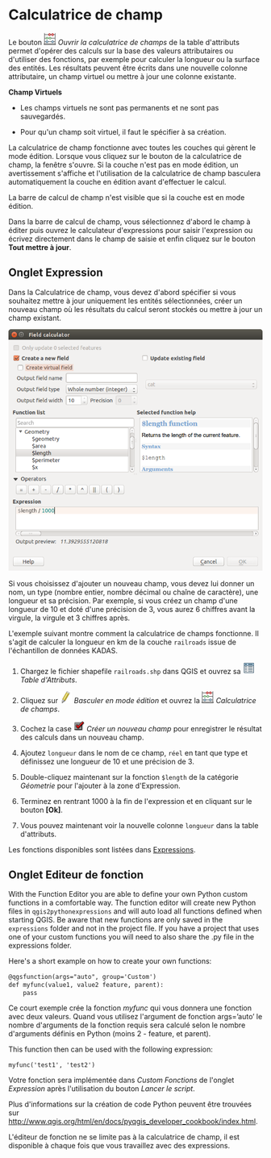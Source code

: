 # Calculatrice de champ <a name="#field-calculator"></a>

Le bouton <img src="../../images/mActionCalculateField.png" /> *Ouvrir la calculatrice de champs* de la table d'attributs permet d'opérer des calculs sur la base des valeurs attributaires ou d'utiliser des fonctions, par exemple pour calculer la longueur ou la surface des entités. Les résultats peuvent être écrits dans une nouvelle colonne attributaire, un champ virtuel ou mettre à jour une colonne existante.

**Champ Virtuels**

-   Les champs virtuels ne sont pas permanents et ne sont pas sauvegardés.

-   Pour qu'un champ soit virtuel, il faut le spécifier à sa création.

La calculatrice de champ fonctionne avec toutes les couches qui gèrent le mode édition. Lorsque vous cliquez sur le bouton de la calculatrice de champ, la fenêtre s'ouvre. Si la couche n'est pas en mode édition, un avertissement s'affiche et l'utilisation de la calculatrice de champ basculera automatiquement la couche en édition avant d'effectuer le calcul.

La barre de calcul de champ n'est visible que si la couche est en mode édition.

Dans la barre de calcul de champ, vous sélectionnez d'abord le champ à éditer puis ouvrez le calculateur d'expressions pour saisir l'expression ou écrivez directement dans le champ de saisie et enfin cliquez sur le bouton **Tout mettre à jour**.

## Onglet Expression <a name="#expression-tab"></a>

Dans la Calculatrice de champ, vous devez d'abord spécifier si vous souhaitez mettre à jour uniquement les entités sélectionnées, créer un nouveau champ où les résultats du calcul seront stockés ou mettre à jour un champ existant.

![](../../images/fieldcalculator.png)

Si vous choisissez d'ajouter un nouveau champ, vous devez lui donner un nom, un type (nombre entier, nombre décimal ou chaîne de caractère), une longueur et sa précision. Par exemple, si vous créez un champ d'une longueur de 10 et doté d'une précision de 3, vous aurez 6 chiffres avant la virgule, la virgule et 3 chiffres après.

L'exemple suivant montre comment la calculatrice de champs fonctionne. Il s'agit de calculer la longueur en km de la couche `railroads` issue de l'échantillon de données KADAS.

1.  Chargez le fichier shapefile `railroads.shp` dans QGIS et ouvrez sa <img src="../../images/mActionOpenTable.png" /> *Table d'Attributs*.

2.  Cliquez sur <img src="../../images/mActionToggleEditing.png" /> *Basculer en mode édition* et ouvrez la <img src="../../images/mActionCalculateField.png" /> *Calculatrice de champs*.

3.  Cochez la case <img src="../../images/checkbox.png" /> *Créer un nouveau champ* pour enregistrer le résultat des calculs dans un nouveau champ.

4.  Ajoutez `longueur` dans le nom de ce champ, `réel` en tant que type et définissez une longueur de 10 et une précision de 3.

5.  Double-cliquez maintenant sur la fonction `$length` de la catégorie *Géometrie* pour l'ajouter à la zone d'Expression.

6.  Terminez en rentrant 1000 à la fin de l'expression et en cliquant sur le bouton **\[Ok\]**.

7.  Vous pouvez maintenant voir la nouvelle colonne `longueur` dans la table d'attributs.

Les fonctions disponibles sont listées dans [Expressions](expression.md).

## Onglet Editeur de fonction <a name="#function-editor-tab"></a>

With the Function Editor you are able to define your own Python custom functions in a comfortable way. The function editor will create new Python files in `qgis2pythonexpressions` and will auto load all functions defined when starting QGIS. Be aware that new functions are only saved in the `expressions` folder and not in the project file. If you have a project that uses one of your custom functions you will need to also share the .py file in the expressions folder.

Here's a short example on how to create your own functions:

    @qgsfunction(args="auto", group='Custom')
    def myfunc(value1, value2 feature, parent):
        pass

Ce court exemple crée la fonction *myfunc* qui vous donnera une fonction avec deux valeurs. Quand vous utilisez l'argument de fonction args=’auto’ le nombre d'arguments de la fonction requis sera calculé selon le nombre d'arguments définis en Python (moins 2 - feature, et parent).

This function then can be used with the following expression:

    myfunc('test1', 'test2')

Votre fonction sera implémentée dans *Custom* *Fonctions* de l'onglet *Expression* après l'utilisation du bouton *Lancer le script*.

Plus d'informations sur la création de code Python peuvent être trouvées sur <a href="http://www.qgis.org/html/en/docs/pyqgis_developer_cookbook/index.html">http://www.qgis.org/html/en/docs/pyqgis_developer_cookbook/index.html</a>.

L'éditeur de fonction ne se limite pas à la calculatrice de champ, il est disponible à chaque fois que vous travaillez avec des expressions.





